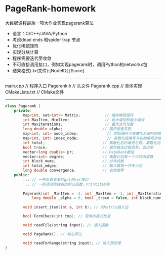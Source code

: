 # PageRank-homework
大数据课程最后一项大作业实现pagerank算法

* 语言：C/C++/JAVA/Python
* 考虑dead ends 和spider trap 节点
* 优化稀疏矩阵
* 实现分块计算
* 程序需要迭代至收敛
* 不可直接调用接口，例如实现pagerank时，调用Python的networkx包
* 结果格式(.txt文件):[NodeID] [Score]

---

main.cpp       // 程序入口
Pagerank.h     // 头文件
Pagerank.cpp   // 具体实现
CMakeLists.txt // CMake文件

---

```C++
class Pagerank {
    private:
        map<int, set<int>> Matrix;           // 储存稀疏矩阵
        int MaxItem, MinItem;                // 最大编号和最小编号
        int MaxIterations;                   // 最大迭代轮数
        long double alpha;                  // 随机游走系数
        map<int, int> node_index;             // 初始编号与离散化后编号的映射
        map<int, int> index_node;             // 离散化后编号与初始编号的映射
        int total;                          // 离散化后的编号总数，离散化后编号为[0,total)
        bool trace;                         // 是否输出过程信息，调试用
        vector<long double> pr;             // PageRank数组
        vector<int> degree;                 // 离散化后每一个点的出度数
        int block_nums;                     // 分块块数
        int total_edges;                    // 输入数据一共多少边
        long double convergence;            // 收敛限界
    public:
        ... // 一些私有变量的get和set接口
        ... // 一些调试和缺省的默认函数，PrintItem等
        
        Pagerank(int _MinItem = -1, int _MaxItem = -1, int _MaxIterations = -1,
            long double _alpha = 0, bool _trace = false, int block_nums = 1, long double convergence = 1e-5); // 构造函数
        
        void insert_item(int a, int b); // 向Matrix插入边

        bool FormCheck(int tmp); // 简单的格式检查

        void readFile(string input); // 读入函数

        void PageRank(); // 核心算法

        void readForRange(string input); // 读入预处理
}
```
